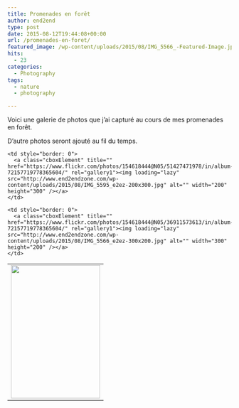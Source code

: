 ```yaml
---
title: Promenades en forêt
author: end2end
type: post
date: 2015-08-12T19:44:08+00:00
url: /promenades-en-foret/
featured_image: /wp-content/uploads/2015/08/IMG_5566_-Featured-Image.jpg
hits:
  - 23
categories:
  - Photography
tags:
  - nature
  - photography

---
```

Voici une galerie de photos que j&#8217;ai capturé au cours de mes promenades en forêt.<!--more-->

D&#8217;autre photos seront ajouté au fil du temps.

<table border="0" cellpadding="0" cellspacing="0" style="border: 0">
  <tr>
    <td style="border: 0">
      <a class="cboxElement" title="" href="https://www.flickr.com/photos/154618444@N05/37581565631/in/album-72157719778365604/" rel="gallery1"><img loading="lazy" src="http://www.end2endzone.com/wp-content/uploads/2015/08/IMG_5709_e2ez-200x300.jpg" alt="" width="200" height="300" /></a>
    </td>
    
    <td style="border: 0">
      <a class="cboxElement" title="" href="https://www.flickr.com/photos/154618444@N05/51427471978/in/album-72157719778365604/" rel="gallery1"><img loading="lazy" src="http://www.end2endzone.com/wp-content/uploads/2015/08/IMG_5595_e2ez-200x300.jpg" alt="" width="200" height="300" /></a>
    </td>
    
    <td style="border: 0">
      <a class="cboxElement" title="" href="https://www.flickr.com/photos/154618444@N05/36911573613/in/album-72157719778365604/" rel="gallery1"><img loading="lazy" src="http://www.end2endzone.com/wp-content/uploads/2015/08/IMG_5566_e2ez-300x200.jpg" alt="" width="300" height="200" /></a>
    </td>
  </tr>
</table>